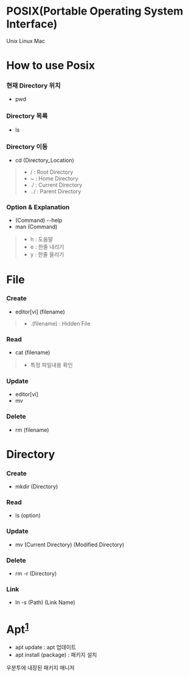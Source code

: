 # POSIX(Portable Operating System Interface)
Unix Linux Mac

# How to use Posix 
### 현재 Directory 위치
- pwd
### Directory 목록
- ls
### Directory 이동
- cd (Directory_Location)
> - /   : Root Directory
> - ~   : Home Directory
> - ./  : Current Directory
> - ../ : Parent Directory
### Option & Explanation
- (Command) --help
- man (Command)
> - h : 도움말
> - e : 한줄 내리기
> - y : 한줄 올리기

# File
### Create
- editor[vi] (filename)
> - .(filename) : Hidden File
### Read
- cat (filename)
> - 특정 파일내용 확인
### Update
- editor[vi] 
- mv
### Delete
- rm (filename)

# Directory
### Create
- mkdir (Directory) 
### Read
- ls (option)
### Update
- mv (Current Directory) (Modified Directory)
### Delete
- rm -r (Directory)
### Link
- ln -s (Path) (Link Name)

# Apt<sup id="a1">[1](#apt)</sup>
- apt update : apt 업데이트
- apt install (package) : 패키지 설치



<span id="apt">우분투에 내장된 패키지 매니저</span>